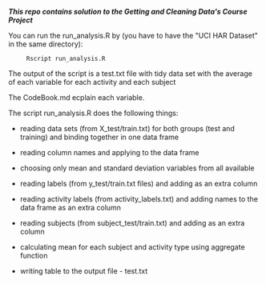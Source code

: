 ***This repo contains solution to the Getting and Cleaning Data's Course Project***

You can run the run_analysis.R by (you have to have the "UCI HAR Dataset" in the same directory): 
~~~
     Rscript run_analysis.R  
~~~
The output of the script is a test.txt file with tidy data set with the average of each variable for each activity and each subject

The CodeBook.md ecplain each variable.

The script run_analysis.R does the following things:

* reading data sets (from X_test/train.txt) for both groups (test and training) and binding together in one data frame 

* reading column names and applying to the data frame

* choosing only mean and standard deviation variables from all available

* reading labels (from y_test/train.txt files) and adding as an extra column

* reading activity labels (from activity_labels.txt) and adding names to the data frame as an extra column 

* reading subjects (from subject_test/train.txt) and adding as an extra column 

* calculating mean for each subject and activity type using aggregate function

* writing table to the output file - test.txt 